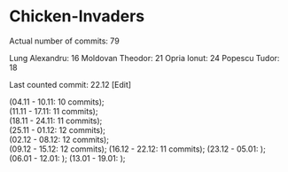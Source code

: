 # Chicken-Invaders

Actual number of commits: 79

Lung Alexandru:     16
Moldovan Theodor:   21
Opria Ionut:        24
Popescu Tudor:      18

Last counted commit: 22.12 [Edit]

(04.11 - 10.11: 10 commits);   
(11.11 - 17.11: 11 commits);   
(18.11 - 24.11: 11 commits);   
(25.11 - 01.12: 12 commits);   
(02.12 - 08.12: 12 commits);   
(09.12 - 15.12: 12 commits);
(16.12 - 22.12: 11 commits);
(23.12 - 05.01: );
(06.01 - 12.01: );
(13.01 - 19.01: );
